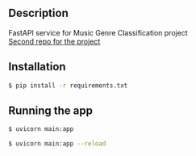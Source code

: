 ## Description

FastAPI service for Music Genre Classification project  
[Second repo for the project](https://github.com/Nirrax/Auth-api)

## Installation

```bash
$ pip install -r requirements.txt
```

## Running the app

```bash
$ uvicorn main:app

$ uvicorn main:app --reload

